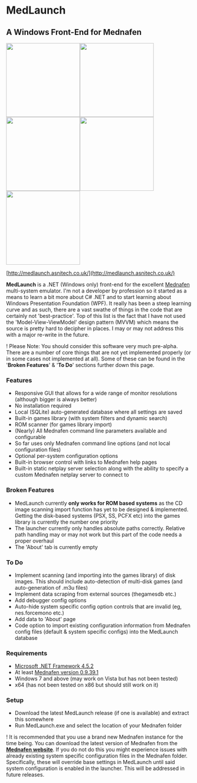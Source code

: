 # MedLaunch
## A Windows Front-End for Mednafen

<a href="http://medlaunch.asnitech.co.uk/user/pages/03.screenshots/GameLibrary.png"><img src="http://medlaunch.asnitech.co.uk/user/pages/03.screenshots/GameLibrary.png" width="200" /></a><a href="http://medlaunch.asnitech.co.uk/user/pages/03.screenshots/RomScanComplete.png"><img src="http://medlaunch.asnitech.co.uk/user/pages/03.screenshots/RomScanComplete.png" width="200" /></a><a href="http://medlaunch.asnitech.co.uk/user/pages/03.screenshots/Configs.png"><img src="http://medlaunch.asnitech.co.uk/user/pages/03.screenshots/Configs.png" width="200" /></a><a href="http://medlaunch.asnitech.co.uk/user/pages/03.screenshots/Paths.png"><img src="http://medlaunch.asnitech.co.uk/user/pages/03.screenshots/Paths.png" width="200" /></a><a href="http://medlaunch.asnitech.co.uk/user/pages/03.screenshots/GameLaunch.png"><img src="http://medlaunch.asnitech.co.uk/user/pages/03.screenshots/GameLaunch.png" width="200" /></a>

[http://medlaunch.asnitech.co.uk/](http://medlaunch.asnitech.co.uk/)

**MedLaunch** is a .NET (Windows only) front-end for the excellent [Mednafen](http://mednafen.fobby.net/) multi-system emulator. I'm not a developer by profession so it started as a means to learn a bit more about C# .NET and to start learning about Windows Presentation Foundation (WPF). It really has been a steep learning curve and as such, there are a vast swathe of things in the code that are certainly not 'best-practice'. Top of this list is the fact that I have not used the 'Model-View-ViewModel' design pattern (MVVM) which means the source is pretty hard to decipher in places. I may or may not address this with a major re-write in the future.

! Please Note: You should consider this software very much pre-alpha. There are a number of core things that are not yet implemented properly (or in some cases not implemented at all). Some of these can be found in the '**Broken Features**' & '**To Do**' sections further down this page.

### Features
* Responsive GUI that allows for a wide range of monitor resolutions (although bigger is always better)
* No installation required
* Local (SQLite) auto-generated database where all settings are saved
* Built-in games library (with system filters and dynamic search)
* ROM scanner (for games library import)
* (Nearly) All Mednafen command line parameters available and configurable
* So far uses only Mednafen command line options (and not local configuration files)
* Optional per-system configuration options
* Built-in browser control with links to Mednafen help pages
* Built-in static netplay server selection along with the ability to specify a custom Mednafen netplay server to connect to

### Broken Features
* MedLaunch currently **only works for ROM based systems** as the CD image scanning import function has yet to be designed & implemented. Getting the disk-based systems (PSX, SS, PCFX etc) into the games library is currently the number one priority
* The launcher currently only handles absolute paths correctly. Relative path handling may or may not work but this part of the code needs a proper overhaul
* The 'About' tab is currently empty

### To Do
* Implement scanning (and importing into the games library) of disk images. This should include auto-detection of multi-disk games (and auto-generation of .m3u files)
* Implement data scraping from external sources (thegamesdb etc.)
* Add debugger config options
* Auto-hide system specific config option controls that are invalid (eg, nes.forcemono etc.)
* Add data to 'About' page
* Code option to import existing configuration information from Mednafen config files (default & system specific configs) into the MedLaunch database

### Requirements
* [Microsoft .NET Framework 4.5.2](https://www.microsoft.com/en-gb/download/details.aspx?id=42643)
* At least [Mednafen version 0.9.39.1](http://mednafen.fobby.net/releases/) 
* Windows 7 and above (may work on Vista but has not been tested)
* x64 (has not been tested on x86 but should still work on it)

### Setup
* Download the latest MedLaunch release (if one is available) and extract this somewhere
* Run MedLaunch.exe and select the location of your Mednafen folder

! It is recommended that you use a brand new Mednafen instance for the time being. You can download the latest version of Mednafen from the [**Mednafen website**](http://mednafen.fobby.net/releases/). If you do not do this you might experience issues with already existing system specific configuration files in the Mednafen folder. Specifically, these will override base settings in MedLaunch until said system configuration is enabled in the launcher. This will be addressed in future releases.
